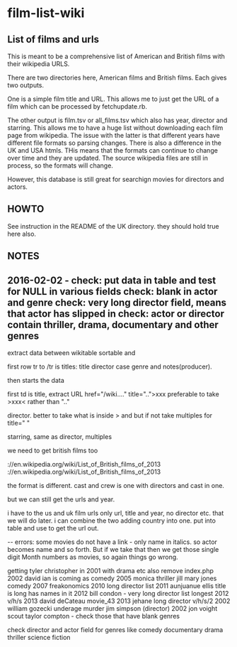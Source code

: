# film-list-wiki

## List of films and urls

This is meant to be a comprehensive list of American and British films with their wikipedia
URLS.

There are two directories here, American films and British films.
Each gives two outputs. 

One is a simple film title and URL. This allows me to just get the URL of a film which can be processed by fetchupdate.rb.

The other output is film.tsv or all_films.tsv which also has year, director and starring. This allows me to have a huge list without downloading each film page from wikipedia.
The issue with the latter is that different years have different file formats so parsing changes. There is also a difference in the UK and USA htmls. THis means that the formats  can continue to change over time and they are updated.
The source wikipedia files are still in process, so the formats will change.

However, this database is still great for searchign movies for directors and actors.


## HOWTO

See instruction in the README of the UK directory. they should hold true here also.

## NOTES

2016-02-02 - check: put data in table and test for NULL in various
fields
             check: blank in actor and genre
             check: very long director field, means that actor has
             slipped in
             check: actor or director contain thriller, drama,
             documentary and other genres
--------------------------
extract data between wikitable sortable and </table>
<table class="wikitable sortable">
first row tr to /tr is titles: title director case genre and
notes(producer).

then starts the data

first td is title, extract URL href="/wiki...."
title="..">xxx</a> preferable to take >xxx< rather than ".."

director. better to take what is inside > and </a> but if not take
multiples for title=" "

starring, same as director, multiples


we need to get british films too

://en.wikipedia.org/wiki/List_of_British_films_of_2013
://en.wikipedia.org/wiki/List_of_British_films_of_2013

the format is different. cast and crew is one with directors and cast in
one.

but we can still get the urls and year.

i have to the us and uk film urls only url, title and year, no director
etc. that we will do later.
i can combine the two adding country into one. put into table and use to
get the url out.


--
errors: 
some movies do not have a link - only name in italics. so actor becomes
name and so forth.
But if we take that then we get those single digit Month numbers as
movies, so again things go wrong.

getting tyler christopher in 2001  with drama etc
also remove index.php
2002 david ian is coming as comedy
2005 monica thriller
jill mary jones comedy 2007
freakonomics 2010 long director list
2011 aunjuanue ellis title is long has names in it
2012 bill condon - very long director list longest
2012 v/h/s
2013 david deCateau
movie_43
2013 jehane long director
v/h/s/2
2002 william gozecki underage murder
jim simpson (director) 2002
jon voight
scout taylor compton - check those that have blank genres

check director and actor field for genres like comedy documentary drama thriller science fiction 
